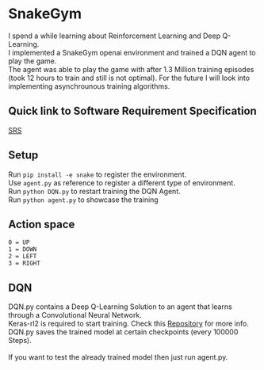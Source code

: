# SnakeGym

I spend a while learning about Reinforcement Learning and Deep Q-Learning. <br> I implemented a SnakeGym openai environment and trained a DQN agent to play the game. <br> The agent was able to play the game with after 1.3 Million training episodes (took 12 hours to train and still is not optimal). For the future I will look into implementing asynchrounous training algorithms.


## Quick link to Software Requirement Specification
[SRS](SnakeGym_Software_Requirements_Specification.pdf)

## Setup
Run ```pip install -e snake``` to register the environment.<br>
Use ```agent.py``` as reference to register a different type of environment. <br> 
Run ```python DQN.py``` to restart training the DQN Agent. <br>
Run ```python agent.py``` to showcase the training <br>

## Action space
```
0 = UP
1 = DOWN
2 = LEFT
3 = RIGHT

```

## DQN

DQN.py contains a Deep Q-Learning Solution to an agent that learns through a Convolutional Neural Network. <br>
Keras-rl2 is required to start training. Check this <a href="https://github.com/taylormcnally/keras-rl2">Repository</a> for more info. <br>
DQN.py saves the trained model at certain checkpoints (every 100000 Steps). <br>
<br>
If you want to test the already trained model then just run agent.py. <br>


